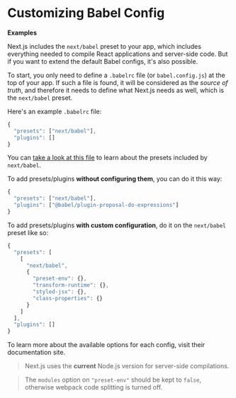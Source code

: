 # Customizing Babel Config



**Examples**

Next.js includes the `next/babel` preset to your app, which includes everything needed to compile React applications and server-side code. But if you want to extend the default Babel configs, it's also possible.


To start, you only need to define a `.babelrc` file (or `babel.config.js`) at the top of your app. If such a file is found, it will be considered as the *source of truth*, and therefore it needs to define what Next.js needs as well, which is the `next/babel` preset.


Here's an example `.babelrc` file:



```javascript
{
  "presets": ["next/babel"],
  "plugins": []
}

```

You can [take a look at this file](https://github.com/vercel/next.js/blob/canary/packages/next/src/build/babel/preset.ts) to learn about the presets included by `next/babel`.


To add presets/plugins **without configuring them**, you can do it this way:



```javascript
{
  "presets": ["next/babel"],
  "plugins": ["@babel/plugin-proposal-do-expressions"]
}

```

To add presets/plugins **with custom configuration**, do it on the `next/babel` preset like so:



```javascript
{
  "presets": [
    [
      "next/babel",
      {
        "preset-env": {},
        "transform-runtime": {},
        "styled-jsx": {},
        "class-properties": {}
      }
    ]
  ],
  "plugins": []
}

```

To learn more about the available options for each config, visit their documentation site.



> 
> Next.js uses the **current** Node.js version for server-side compilations.
> 
> 
> 



> 
> The `modules` option on `"preset-env"` should be kept to `false`, otherwise webpack code splitting is turned off.
> 
> 
> 




